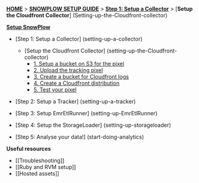 [**HOME**](Home) > [**SNOWPLOW SETUP GUIDE**](Setting-up-SnowPlow) > [**Step 1: Setup a Collector**](setting-up-a-collector) > [**Setup the Cloudfront Collector**] (Setting-up-the-Cloudfront-collector)

[**Setup SnowPlow**](Setting-up-SnowPlow)  

- [Step 1: Setup a Collector] (setting-up-a-collector)  
  - [Setup the Cloudfront Collector] (setting-up-the-Cloudfront-collector)  
    - [1. Setup a bucket on S3 for the pixel](1-Setup-a-bucket-on-S3-for-the-pixel)  
    - [2. Upload the tracking pixel](2-upload-the-tracking-pixel)  
    - [3. Create a bucket for Cloudfront logs](3-create-a-bucket-for-cloudfront-logs)  
    - [4. Create a Cloudfront distribution](4-create-a-cloudfront-distribution)  
    - [5. Test your pixel](5-test-your-pixel)  
    
- [Step 2: Setup a Tracker] (setting-up-a-tracker)  
- [Step 3: Setup EmrEtlRunner] (setting-up-EmrEtlRunner)  
- [Step 4: Setup the StorageLoader] (setting-up-storageloader)  
- [Step 5: Analyse your data!] (start-doing-analytics)  

**Useful resources**  

- [[Troubleshooting]]  
- [[Ruby and RVM setup]]  
- [[Hosted assets]]  